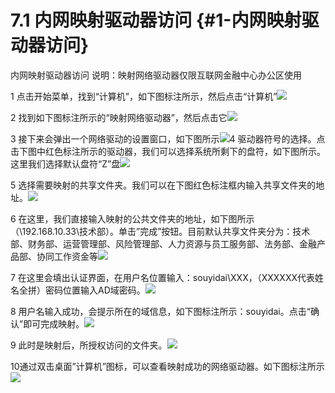 # 7.1 内网映射驱动器访问 {#1-内网映射驱动器访问}

内网映射驱动器访问 说明：映射网络驱动器仅限互联网金融中心办公区使用

1 点击开始菜单，找到“计算机”，如下图标注所示，然后点击“计算机”![](https://ws3.sinaimg.cn/large/006tNc79ly1fj2xyq4eirj30lc0kl77q.jpg)

2 找到如下图标注所示的“映射网络驱动器”，然后点击它![](https://ws1.sinaimg.cn/large/006tNc79ly1fj2xz1b3a3j30wt0icwhs.jpg)

3 接下来会弹出一个网络驱动的设置窗口，如下图所示![](https://ws2.sinaimg.cn/large/006tNc79ly1fj2xzf4rndj30wt0go40l.jpg)4 驱动器符号的选择。点击下图中红色标注所示的驱动器，我们可以选择系统所剩下的盘符，如下图所示。这里我们选择默认盘符“Z”盘![](https://ws1.sinaimg.cn/large/006tNc79ly1fj2xzoccyij30wt0i4mz2.jpg)

5 选择需要映射的共享文件夹。我们可以在下图红色标注框内输入共享文件夹的地址。![](https://ws2.sinaimg.cn/large/006tNc79ly1fj2y01l3spj30wt0gugnu.jpg)

6 在这里，我们直接输入映射的公共文件夹的地址，如下图所示（\192.168.10.33\技术部）。单击”完成”按钮。目前默认共享文件夹分为：技术部、财务部、运营管理部、风险管理部、人力资源与员工服务部、法务部、金融产品部、协同工作资金等![](https://ws3.sinaimg.cn/large/006tNc79ly1fj2y0ccj74j30wt0kitb7.jpg)

7 在这里会填出认证界面，在用户名位置输入：souyidai\XXX，（XXXXXX代表姓名全拼）密码位置输入AD域密码。![](https://ws2.sinaimg.cn/large/006tNc79ly1fj2y2r96qbj30mz0d0wfy.jpg)

8 用户名输入成功，会提示所在的域信息，如下图标注所示：souyidai。点击“确认”即可完成映射。![](https://ws1.sinaimg.cn/large/006tNc79ly1fj2y35o4maj30mz0ct0ua.jpg)

9 此时是映射后，所授权访问的文件夹。![](https://ws2.sinaimg.cn/large/006tNc79ly1fj2y46sw91j30wt0l6jtx.jpg)

10通过双击桌面”计算机”图标，可以查看映射成功的网络驱动器。如下图标注所示![](https://ws1.sinaimg.cn/large/006tNc79ly1fj2y4s9wqcj30wt0lgdka.jpg)

